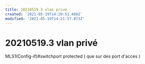 ```yaml
---
title: 20210519.3 vlan privé
created: '2021-05-19T14:20:51.468Z'
modified: '2021-05-19T14:21:57.873Z'
---
```


# 20210519.3 vlan privé

MLS1(Config-if)#switchport protected                         ( que sur des port d'acces )



